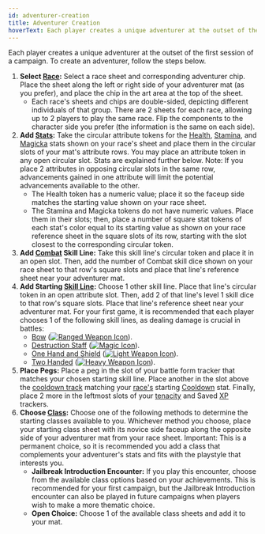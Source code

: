 ```yaml
---
id: adventurer-creation
title: Adventurer Creation
hoverText: Each player creates a unique adventurer at the outset of the first session of a campaign.
---
```


Each player creates a unique adventurer at the outset of the first session of a campaign. To create an adventurer, follow the steps below.

1. **Select [Race](/docs/races/):** Select a race sheet and corresponding adventurer chip. Place the sheet along the left or right side of your adventurer mat (as you prefer), and place the chip in the art area at the top of the sheet.
   - Each race's sheets and chips are double-sided, depicting different individuals of that group. There are 2 sheets for each race, allowing up to 2 players to play the same race. Flip the components to the character side you prefer (the information is the same on each side).
2. **Add [Stats](/docs/stats/):** Take the circular attribute tokens for the [Health](/docs/stats/health), [Stamina](/docs/stats/stamina), and [Magicka](/docs/stats/magicka) stats shown on your race's sheet and place them in the circular slots of your mat's attribute rows. You may place an attribute token in any open circular slot. Stats are explained further below. Note: If you place 2 attributes in opposing circular slots in the same row, advancements gained in one attribute will limit the potential advancements available to the other.
   - The Health token has a numeric value; place it so the faceup side matches the starting value shown on your race sheet.
   - The Stamina and Magicka tokens do not have numeric values. Place them in their slots; then, place a number of square stat tokens of each stat's color equal to its starting value as shown on your race reference sheet in the square slots of its row, starting with the slot closest to the corresponding circular token.
3. **Add [Combat](/docs/skill-lines/combat) Skill Line:** Take this skill line's circular token and place it in an open slot. Then, add the number of Combat skill dice shown on your race sheet to that row's square slots and place that line's reference sheet near your adventurer mat.
4. **Add Starting [Skill Line](/docs/skill-lines/):** Choose 1 other skill line. Place that line's circular token in an open attribute slot. Then, add 2 of that line's level 1 skill dice to that row's square slots. Place that line's reference sheet near your adventurer mat. For your first game, it is recommended that each player chooses 1 of the following skill lines, as dealing damage is crucial in battles:
   - [Bow](/docs/skill-lines/warrior/bow) ([<img src="/icons/ranged-weapon.svg" alt="Ranged Weapon Icon" class="icon-svg" />](/docs/battle-forms/ranged-weapon)).
   - [Destruction Staff](/docs/skill-lines/mage/destruction-staff) ([<img src="/icons/magic.svg" alt="Magic Icon" class="icon-svg" />](/docs/battle-forms/magic)).
   - [One Hand and Shield](/docs/skill-lines/warrior/one-hand-and-shield) ([<img src="/icons/light-weapon.svg" alt="Light Weapon Icon" class="icon-svg" />](/docs/battle-forms/light-weapon)).
   - [Two Handed](/docs/skill-lines/warrior/two-handed) ([<img src="/icons/heavy-weapon.svg" alt="Heavy Weapon Icon" class="icon-svg" />](/docs/battle-forms/heavy-weapon)).
5. **Place Pegs:** Place a peg in the slot of your battle form tracker that matches your chosen starting skill line. Place another in the slot above the [cooldown track](/docs/glossary/cooldown-track) matching your [race's](/docs/races/) starting [Cooldown](/docs/stats/cooldown) stat. Finally, place 2 more in the leftmost slots of your [tenacity](/docs/glossary/tenacity) and Saved [XP](/docs/glossary/xp) trackers.
6. **Choose [Class](/docs/classes/):** Choose one of the following methods to determine the starting classes available to you. Whichever method you choose, place your starting class sheet with its novice side faceup along the opposite side of your adventurer mat from your race sheet. Important: This is a permanent choice, so it is recommended you add a class that complements your adventurer's stats and fits with the playstyle that interests you.
   - **Jailbreak Introduction Encounter:** If you play this encounter, choose from the available class options based on your achievements. This is recommended for your first campaign, but the Jailbreak Introduction encounter can also be played in future campaigns when players wish to make a more thematic choice.
   - **Open Choice:** Choose 1 of the available class sheets and add it to your mat.
